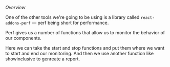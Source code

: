 *Overview*

One of the other tools we're going to be using is a library called `react-addons-perf` –– perf being short for performance.

Perf gives us a number of functions that allow us to monitor the behavior of our components.

Here we can take the start and stop functions and put them where we want to start and end our  monitoring. And then we use another function like showinclusive to genreate a report. 
